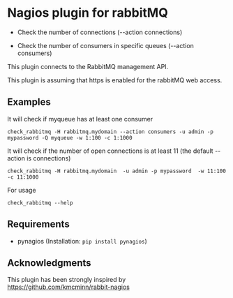 # Nagios plugin for rabbitMQ

* Check the number of connections (--action connections)

* Check the number of consumers in specific queues (--action consumers)

This plugin connects to the RabbitMQ management API.

This plugin is assuming that https is enabled for the rabbitMQ web access.

## Examples
It will check if myqueue has at least one consumer

`check_rabbitmq -H rabbitmq.mydomain --action consumers -u admin -p mypassword -Q myqueue -w 1:100 -c 1:1000`

It will check if the number of open connections is at least 11 (the default --action is connections)

`check_rabbitmq -H rabbitmq.mydomain  -u admin -p mypassword  -w 11:100 -c 11:1000`

For usage

`check_rabbitmq --help`

## Requirements
* pynagios (Installation: `pip install pynagios`)

## Acknowledgments
This plugin has been strongly inspired by https://github.com/kmcminn/rabbit-nagios